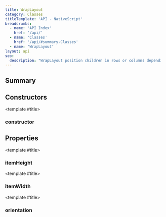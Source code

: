 ```yaml
---
title: WrapLayout
category: Classes
titleTemplate: 'API - NativeScript'
breadcrumbs: 
  - name: 'API Index'
    href: '/api/'
  - name: 'Classes'
    href: '/api/#summary-Classes'
  - name: 'WrapLayout'
layout: api
seo:
  description: "WrapLayout position children in rows or columns depending on orientation property\nuntil space is filled and then wraps them on new row or column."
---
```


<!-- This page is auto generated, do not edit manually. -->
<!-- Run "yarn generate:api-docs" to regenerate -->

<script setup lang="ts">
  import { provide } from "vue";
  import API_DATA from "./WrapLayout.data.json";
  
  provide('API_DATA', API_DATA);
</script>

<APIRefHierarchy v-once />

<APIRefComment commentBase64="eyJibG9ja1RhZ3MiOltdLCJtb2RpZmllclRhZ3MiOnt9LCJzdW1tYXJ5IjpbeyJraW5kIjoidGV4dCIsInRleHQiOiJXcmFwTGF5b3V0IHBvc2l0aW9uIGNoaWxkcmVuIGluIHJvd3Mgb3IgY29sdW1ucyBkZXBlbmRpbmcgb24gb3JpZW50YXRpb24gcHJvcGVydHlcbnVudGlsIHNwYWNlIGlzIGZpbGxlZCBhbmQgdGhlbiB3cmFwcyB0aGVtIG9uIG5ldyByb3cgb3IgY29sdW1uLiJ9XX0=" v-once />

## <Heading ignore>Summary</Heading>

<APIRefSummary v-once />

## Constructors

<div class="">

<APIRef for="39412" v-once>

<template #title>

### constructor

</template>

</APIRef>

</div>

## Properties

<div class="">

<APIRef for="39416" v-once>

<template #title>

### itemHeight

</template>

</APIRef>

</div>

<div class="">

<APIRef for="39415" v-once>

<template #title>

### itemWidth

</template>

</APIRef>

</div>

<div class="">

<APIRef for="39414" v-once>

<template #title>

### orientation

</template>

</APIRef>

</div>
